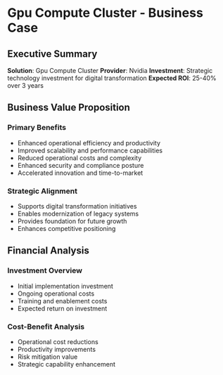 # Gpu Compute Cluster - Business Case

## Executive Summary

**Solution**: Gpu Compute Cluster
**Provider**: Nvidia
**Investment**: Strategic technology investment for digital transformation
**Expected ROI**: 25-40% over 3 years

## Business Value Proposition

### Primary Benefits
- Enhanced operational efficiency and productivity
- Improved scalability and performance capabilities  
- Reduced operational costs and complexity
- Enhanced security and compliance posture
- Accelerated innovation and time-to-market

### Strategic Alignment
- Supports digital transformation initiatives
- Enables modernization of legacy systems
- Provides foundation for future growth
- Enhances competitive positioning

## Financial Analysis

### Investment Overview
- Initial implementation investment
- Ongoing operational costs
- Training and enablement costs
- Expected return on investment

### Cost-Benefit Analysis
- Operational cost reductions
- Productivity improvements
- Risk mitigation value
- Strategic capability enhancement
